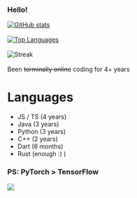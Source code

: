 ### Hello!
[![GitHub stats](https://github-readme-stats-5w5otha6c-notfish232.vercel.app/api?username=NotFish232&theme=onedark)](https://github.com/anuraghazra/github-readme-stats)
\
\
[![Top Languages](https://github-readme-stats-5w5otha6c-notfish232.vercel.app/api/top-langs?username=NotFish232&langs_count=6&hide=jupyter%20notebook&theme=onedark&layout=compact)](https://github.com/anuraghazra/github-readme-stats)
\
\
![Streak](https://github-readme-streak-stats.herokuapp.com/?user=notfish232&theme=dark)
\
\
Been ~~terminally online~~ coding for 4+ years 
# Languages
* JS / TS (4 years)
* Java (3 years)
* Python (3 years)
* C++ (2 years)
* Dart (6 months)
* Rust (enough :) )
### PS: PyTorch > TensorFlow 
![](https://komarev.com/ghpvc/?username=NotFish232)
